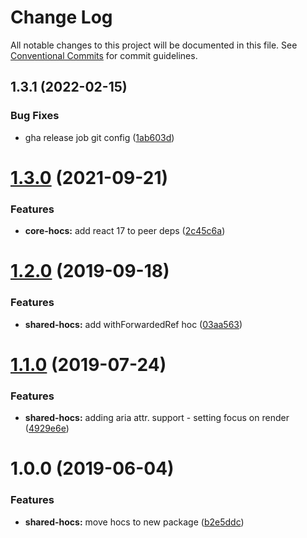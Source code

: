 # Change Log

All notable changes to this project will be documented in this file.
See [Conventional Commits](https://conventionalcommits.org) for commit guidelines.

## 1.3.1 (2022-02-15)


### Bug Fixes

* gha release job git config ([1ab603d](https://github.com/telus/tds-core/commit/1ab603d68c36219b0711fc353bc2515b64712ca9))





# [1.3.0](https://github.com/telus/tds-core/compare/@tds/shared-hocs@1.2.0...@tds/shared-hocs@1.3.0) (2021-09-21)


### Features

* **core-hocs:** add react 17 to peer deps ([2c45c6a](https://github.com/telus/tds-core/commit/2c45c6a0a728eeef2b3cdb8be0455f2fc6753706))





# [1.2.0](https://github.com/telus/tds-core/compare/@tds/shared-hocs@1.1.0...@tds/shared-hocs@1.2.0) (2019-09-18)


### Features

* **shared-hocs:** add withForwardedRef hoc ([03aa563](https://github.com/telus/tds-core/commit/03aa563))





# [1.1.0](https://github.com/telus/tds-core/compare/@tds/shared-hocs@1.0.0...@tds/shared-hocs@1.1.0) (2019-07-24)


### Features

* **shared-hocs:** adding aria attr. support - setting focus on render ([4929e6e](https://github.com/telus/tds-core/commit/4929e6e))





# 1.0.0 (2019-06-04)

### Features

- **shared-hocs:** move hocs to new package ([b2e5ddc](https://github.com/telus/tds-core/commit/b2e5ddc))
